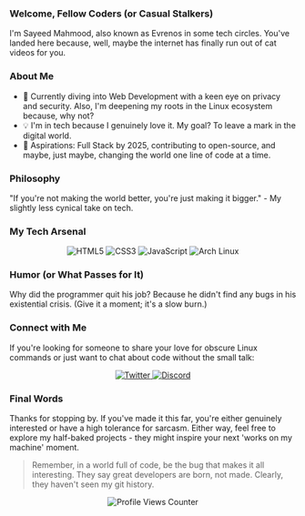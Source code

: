 ### Welcome, Fellow Coders (or Casual Stalkers)

I'm Sayeed Mahmood, also known as Evrenos in some tech circles. You've landed here because, well, maybe the internet has finally run out of cat videos for you.

### About Me

- 🌱 Currently diving into Web Development with a keen eye on privacy and security. Also, I'm deepening my roots in the Linux ecosystem because, why not?
- 💡 I'm in tech because I genuinely love it. My goal? To leave a mark in the digital world.
- 📅 Aspirations: Full Stack by 2025, contributing to open-source, and maybe, just maybe, changing the world one line of code at a time.

### Philosophy

"If you're not making the world better, you're just making it bigger." - My slightly less cynical take on tech.

### My Tech Arsenal

<p align="center">
  <img src="https://img.shields.io/badge/html5-%23E34F26.svg?style=for-the-badge&logo=html5&logoColor=white" alt="HTML5">
  <img src="https://img.shields.io/badge/css3-%231572B6.svg?style=for-the-badge&logo=css3&logoColor=white" alt="CSS3">
  <img src="https://img.shields.io/badge/javascript-%23F7DF1E.svg?style=for-the-badge&logo=javascript&logoColor=000000" alt="JavaScript">
  <img src="https://img.shields.io/badge/Arch%20Linux-%231793D1.svg?style=for-the-badge&logo=arch-linux&logoColor=white" alt="Arch Linux">
</p>

### Humor (or What Passes for It)

Why did the programmer quit his job? Because he didn't find any bugs in his existential crisis. (Give it a moment; it's a slow burn.)

### Connect with Me

If you're looking for someone to share your love for obscure Linux commands or just want to chat about code without the small talk:

<p align="center">
  <a href="https://twitter.com/evren_os">
    <img src="https://img.shields.io/badge/Twitter-%231DA1F2.svg?logo=Twitter&logoColor=white" alt="Twitter">
  </a>
  <a href="https://discord.com/users/1054321123321446451">
    <img src="https://img.shields.io/badge/Discord-%237289DA.svg?logo=discord&logoColor=white" alt="Discord">
  </a>
</p>

### Final Words

Thanks for stopping by. If you've made it this far, you're either genuinely interested or have a high tolerance for sarcasm. Either way, feel free to explore my half-baked projects - they might inspire your next 'works on my machine' moment.

> Remember, in a world full of code, be the bug that makes it all interesting.
> They say great developers are born, not made. Clearly, they haven't seen my git history.

<div align="center"> 
<img src="https://komarev.com/ghpvc/?username=evrenos&label=Profile%20Views&color=blueviolet&style=flat" alt="Profile Views Counter">
